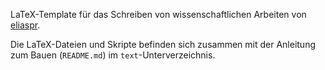 LaTeX-Template für das Schreiben von wissenschaftlichen Arbeiten von [eliaspr](https://github.com/eliaspr).

Die LaTeX-Dateien und Skripte befinden sich zusammen mit der Anleitung zum Bauen (`README.md`) im `text`-Unterverzeichnis.